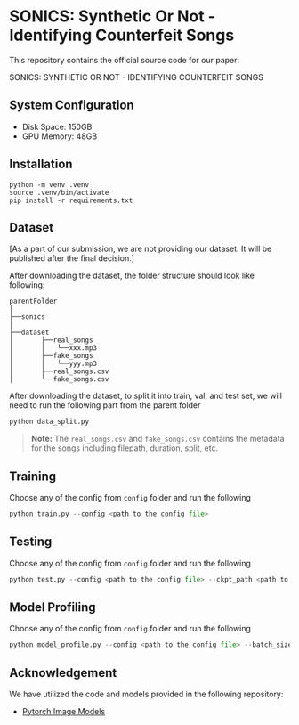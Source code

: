 # SONICS: Synthetic Or Not - Identifying Counterfeit Songs

This repository contains the official source code for our paper:

SONICS: SYNTHETIC OR NOT - IDENTIFYING COUNTERFEIT SONGS


## System Configuration

- Disk Space: 150GB
- GPU Memory: 48GB

## Installation

```
python -m venv .venv
source .venv/bin/activate
pip install -r requirements.txt
```

## Dataset 

[As a part of our submission, we are not providing our dataset. It will be published after the final decision.]

After downloading the dataset, the folder structure should look like following:

```
parentFolder
│
├──sonics
│
├──dataset
│       ├──real_songs  
│       │   └──xxx.mp3 
│       ├──fake_songs
│       │   └──yyy.mp3
│       ├──real_songs.csv
│       └──fake_songs.csv
```

After downloading the dataset, to split it into train, val, and test set, we will need to run the following part from the parent folder

```python
python data_split.py
```

> **Note:** The `real_songs.csv` and `fake_songs.csv` contains the metadata for the songs including filepath, duration, split, etc.

## Training

Choose any of the config from `config` folder and run the following

```python
python train.py --config <path to the config file>
```

## Testing

Choose any of the config from `config` folder and run the following

```python
python test.py --config <path to the config file> --ckpt_path <path to the checkpoint file>
```

## Model Profiling

Choose any of the config from `config` folder and run the following
```python
python model_profile.py --config <path to the config file> --batch_size 12
```

## Acknowledgement

We have utilized the code and models provided in the following repository:

- [Pytorch Image Models](https://github.com/huggingface/pytorch-image-models)